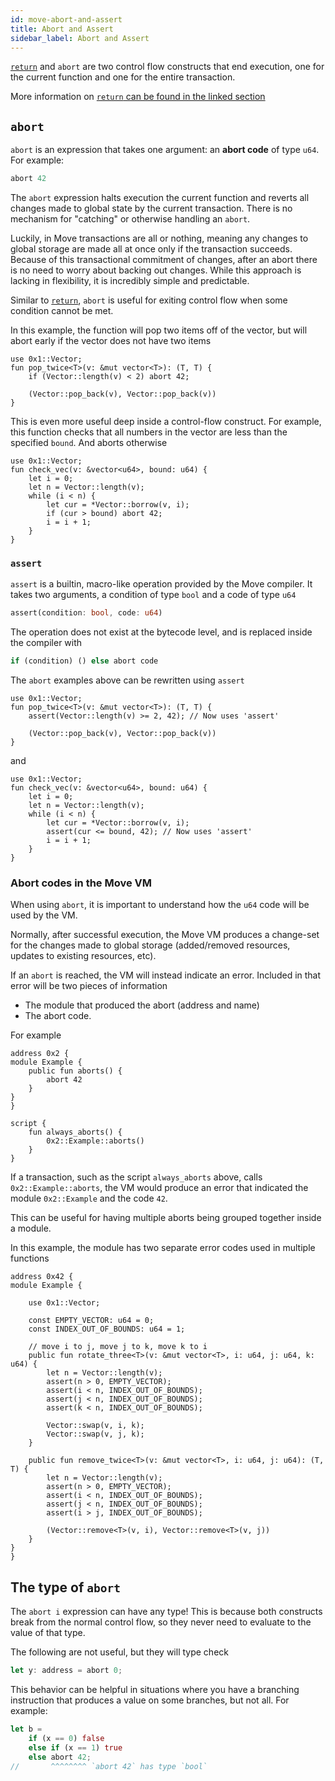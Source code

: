 ```yaml
---
id: move-abort-and-assert
title: Abort and Assert
sidebar_label: Abort and Assert
---
```


[`return`](./functions.md) and `abort` are two control flow constructs that end execution, one for the current function and one for the entire transaction.

More information on [`return` can be found in the linked section](./functions.md)


## `abort`

`abort` is an expression that takes one argument: an **abort code** of type `u64`. For example:
```rust
abort 42
```
The `abort` expression halts execution the current function and reverts all changes made to global state by the current transaction. There is no mechanism for "catching" or otherwise handling an `abort`.

Luckily, in Move transactions are all or nothing, meaning any changes to global storage are made all at once only if the transaction succeeds. Because of this transactional commitment of changes, after an abort there is no need to worry about backing out changes. While this approach is lacking in flexibility, it is incredibly simple and predictable.

Similar to [`return`](./functions.md), `abort` is useful for exiting control flow when some condition cannot be met.

In this example, the function will pop two items off of the vector, but will abort early if the vector does not have two items
```rust=
use 0x1::Vector;
fun pop_twice<T>(v: &mut vector<T>): (T, T) {
    if (Vector::length(v) < 2) abort 42;

    (Vector::pop_back(v), Vector::pop_back(v))
}
```

This is even more useful deep inside a control-flow construct. For example, this function checks that all numbers in the vector are less than the specified `bound`. And aborts otherwise
```rust=
use 0x1::Vector;
fun check_vec(v: &vector<u64>, bound: u64) {
    let i = 0;
    let n = Vector::length(v);
    while (i < n) {
        let cur = *Vector::borrow(v, i);
        if (cur > bound) abort 42;
        i = i + 1;
    }
}
```

### `assert`

`assert` is a builtin, macro-like operation provided by the Move compiler. It takes two arguments, a condition of type `bool` and a code of type `u64`
```rust
assert(condition: bool, code: u64)
```
The operation does not exist at the bytecode level, and is replaced inside the compiler with
```rust
if (condition) () else abort code
```
The `abort` examples above can be rewritten using `assert`

```rust=
use 0x1::Vector;
fun pop_twice<T>(v: &mut vector<T>): (T, T) {
    assert(Vector::length(v) >= 2, 42); // Now uses 'assert'

    (Vector::pop_back(v), Vector::pop_back(v))
}
```
and
```rust=
use 0x1::Vector;
fun check_vec(v: &vector<u64>, bound: u64) {
    let i = 0;
    let n = Vector::length(v);
    while (i < n) {
        let cur = *Vector::borrow(v, i);
        assert(cur <= bound, 42); // Now uses 'assert'
        i = i + 1;
    }
}
```

### Abort codes in the Move VM

When using `abort`, it is important to understand how the `u64` code will be used by the VM.

Normally, after successful execution, the Move VM produces a change-set for the changes made to global storage (added/removed resources, updates to existing resources, etc).

If an `abort` is reached, the VM will instead indicate an error. Included in that error will be two pieces of information
- The module that produced the abort (address and name)
- The abort code.

For example
```rust=
address 0x2 {
module Example {
    public fun aborts() {
        abort 42
    }
}
}

script {
    fun always_aborts() {
        0x2::Example::aborts()
    }
}
```
If a transaction, such as the script `always_aborts` above, calls `0x2::Example::aborts`, the VM would produce an error that indicated the module `0x2::Example` and the code `42`.

This can be useful for having multiple aborts being grouped together inside a module.

In this example, the module has two separate error codes used in multiple functions
```rust=
address 0x42 {
module Example {

    use 0x1::Vector;

    const EMPTY_VECTOR: u64 = 0;
    const INDEX_OUT_OF_BOUNDS: u64 = 1;

    // move i to j, move j to k, move k to i
    public fun rotate_three<T>(v: &mut vector<T>, i: u64, j: u64, k: u64) {
        let n = Vector::length(v);
        assert(n > 0, EMPTY_VECTOR);
        assert(i < n, INDEX_OUT_OF_BOUNDS);
        assert(j < n, INDEX_OUT_OF_BOUNDS);
        assert(k < n, INDEX_OUT_OF_BOUNDS);

        Vector::swap(v, i, k);
        Vector::swap(v, j, k);
    }

    public fun remove_twice<T>(v: &mut vector<T>, i: u64, j: u64): (T, T) {
        let n = Vector::length(v);
        assert(n > 0, EMPTY_VECTOR);
        assert(i < n, INDEX_OUT_OF_BOUNDS);
        assert(j < n, INDEX_OUT_OF_BOUNDS);
        assert(i > j, INDEX_OUT_OF_BOUNDS);

        (Vector::remove<T>(v, i), Vector::remove<T>(v, j))
    }
}
}
```

## The type of `abort`

The `abort i` expression can have any type! This is because both constructs break from the normal control flow, so they never need to evaluate to the value of that type.

The following are not useful, but they will type check
```rust
let y: address = abort 0;
```

This behavior can be helpful in situations where you have a branching instruction that produces a value on some branches, but not all. For example:
```rust
let b =
    if (x == 0) false
    else if (x == 1) true
    else abort 42;
//       ^^^^^^^^ `abort 42` has type `bool`
```
